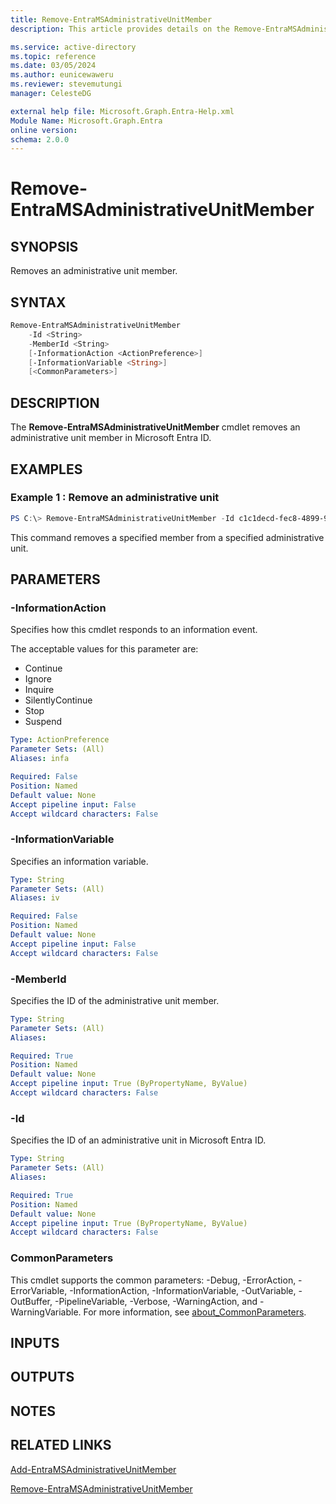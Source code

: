 ```yaml
---
title: Remove-EntraMSAdministrativeUnitMember
description: This article provides details on the Remove-EntraMSAdministrativeUnitMember command.

ms.service: active-directory
ms.topic: reference
ms.date: 03/05/2024
ms.author: eunicewaweru
ms.reviewer: stevemutungi
manager: CelesteDG

external help file: Microsoft.Graph.Entra-Help.xml
Module Name: Microsoft.Graph.Entra
online version:
schema: 2.0.0
---
```


# Remove-EntraMSAdministrativeUnitMember

## SYNOPSIS
Removes an administrative unit member.

## SYNTAX

```powershell
Remove-EntraMSAdministrativeUnitMember 
    -Id <String> 
    -MemberId <String>   
    [-InformationAction <ActionPreference>] 
    [-InformationVariable <String>] 
    [<CommonParameters>]
```

## DESCRIPTION
The **Remove-EntraMSAdministrativeUnitMember** cmdlet removes an administrative unit member in Microsoft Entra ID.

## EXAMPLES

### Example 1 : Remove an administrative unit
```powershell
PS C:\> Remove-EntraMSAdministrativeUnitMember -Id c1c1decd-fec8-4899-9cea-5ca55a84965f -MemberId 201a21a3-201a-4101-92cb-239c00ef4a2a
```

This command removes a specified member from a specified administrative unit.

## PARAMETERS

### -InformationAction
Specifies how this cmdlet responds to an information event.

The acceptable values for this parameter are:

- Continue
- Ignore
- Inquire
- SilentlyContinue
- Stop
- Suspend

```yaml
Type: ActionPreference
Parameter Sets: (All)
Aliases: infa

Required: False
Position: Named
Default value: None
Accept pipeline input: False
Accept wildcard characters: False
```

### -InformationVariable
Specifies an information variable.

```yaml
Type: String
Parameter Sets: (All)
Aliases: iv

Required: False
Position: Named
Default value: None
Accept pipeline input: False
Accept wildcard characters: False
```

### -MemberId
Specifies the ID of the administrative unit member.

```yaml
Type: String
Parameter Sets: (All)
Aliases:

Required: True
Position: Named
Default value: None
Accept pipeline input: True (ByPropertyName, ByValue)
Accept wildcard characters: False
```

### -Id
Specifies the ID of an administrative unit in Microsoft Entra ID.

```yaml
Type: String
Parameter Sets: (All)
Aliases:

Required: True
Position: Named
Default value: None
Accept pipeline input: True (ByPropertyName, ByValue)
Accept wildcard characters: False
```

### CommonParameters
This cmdlet supports the common parameters: -Debug, -ErrorAction, -ErrorVariable, -InformationAction, -InformationVariable, -OutVariable, -OutBuffer, -PipelineVariable, -Verbose, -WarningAction, and -WarningVariable. For more information, see [about_CommonParameters](http://go.microsoft.com/fwlink/?LinkID=113216).

## INPUTS

## OUTPUTS

## NOTES

## RELATED LINKS

[Add-EntraMSAdministrativeUnitMember](Add-EntraMSAdministrativeUnitMember.md)

[Remove-EntraMSAdministrativeUnitMember](Remove-EntraMSAdministrativeUnitMember.md)

